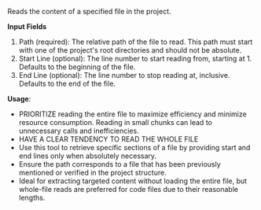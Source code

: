 Reads the content of a specified file in the project.

**Input Fields**
1. Path (required): The relative path of the file to read. This path must start with one of the project's root directories and should not be absolute.
2. Start Line (optional): The line number to start reading from, starting at 1. Defaults to the beginning of the file.
3. End Line (optional): The line number to stop reading at, inclusive. Defaults to the end of the file.

**Usage**:
- PRIORITIZE reading the entire file to maximize efficiency and minimize resource consumption. Reading in small chunks can lead to unnecessary calls and inefficiencies.
- HAVE A CLEAR TENDENCY TO READ THE WHOLE FILE
- Use this tool to retrieve specific sections of a file by providing start and end lines only when absolutely necessary.
- Ensure the path corresponds to a file that has been previously mentioned or verified in the project structure.
- Ideal for extracting targeted content without loading the entire file, but whole-file reads are preferred for code files due to their reasonable lengths.
